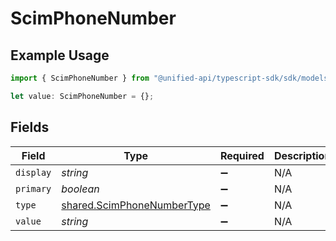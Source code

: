 # ScimPhoneNumber

## Example Usage

```typescript
import { ScimPhoneNumber } from "@unified-api/typescript-sdk/sdk/models/shared";

let value: ScimPhoneNumber = {};
```

## Fields

| Field                                                                           | Type                                                                            | Required                                                                        | Description                                                                     |
| ------------------------------------------------------------------------------- | ------------------------------------------------------------------------------- | ------------------------------------------------------------------------------- | ------------------------------------------------------------------------------- |
| `display`                                                                       | *string*                                                                        | :heavy_minus_sign:                                                              | N/A                                                                             |
| `primary`                                                                       | *boolean*                                                                       | :heavy_minus_sign:                                                              | N/A                                                                             |
| `type`                                                                          | [shared.ScimPhoneNumberType](../../../sdk/models/shared/scimphonenumbertype.md) | :heavy_minus_sign:                                                              | N/A                                                                             |
| `value`                                                                         | *string*                                                                        | :heavy_minus_sign:                                                              | N/A                                                                             |